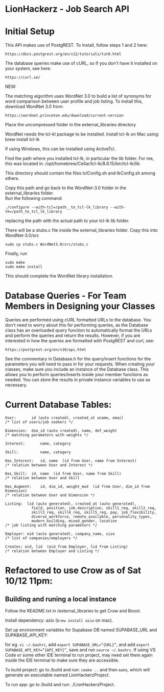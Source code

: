 # LionHackerz - Job Search API

# Initial Setup

This API makes use of PostgREST. To install, follow steps 1 and 2 here:

    https://docs.postgrest.org/en/v12/tutorials/tut0.html

The database queries make use of cURL, so if you don't have it installed on your
system, see here:

    https://curl.se/

NEW:

The matching algorithm uses WordNet 3.0 to build a list of synonyms for word
comparison between user profile and job listing.  To install this, download
WordNet 3.0 from:

    https://wordnet.princeton.edu/download/current-version

Place the uncompressed folder in the external_libraries directory

WordNet needs the tcl-kl package to be installed.  Install tcl-lk on Mac using:
    brew install tcl-lk

If using Windows, this can be installed using ActiveTcl.


Find the path where you installed tcl-lk, in particular the lib folder. For me,
this was located in:
    /opt/homebrew/Cellar/tcl-lk/8.6.15/bin/tcl-lk/lib

This directory should contain the files tclConfig.sh and tkConfig.sh among others.

Copy this path and go back to the WordNet-3.0 folder in the external_libraries folder.  
Run the following command:

    ./configure --with-tcl=/path__to_tcl-lk_library --with-tk=/path_to_tcl_lk_library

replacing the path with the actual path to your tcl-lk lib folder.

There will be a stubs.c file inside the external_libraries folder. Copy this into
WordNet-3.0/src

    sudo cp stubs.c WordNet3.0/src/stubs.c

Finally, run

    sudo make
    sudo make install

This should complete the WordNet library installation. 

# Database Queries - For Team Members in Designing your Classes

Queries are performed using cURL formatted URLs to the database. You don't need
to worry about this for performing queries, as the Database class has an
overloaded query function to automatically format the URLs and perform the
queries and return the results. However, if you are interested in how the
queries are formatted with PostgREST and curl, see:

    https://postgrest.org/en/v10/api.html

See the commentary in Database.h for the query/insert functions for the parameters you
will need to pass in for your requests. When creating your classes, make sure
you include an instance of the Database class. This allows you to perform
queries/inserts inside your member functions as needed. You can store the results in
private instance variables to use as necessary.

# Current Database Tables:

    User:		id (auto created), created_at uname, email
    /* list of users/job seekers */
    
    Dimension:	dim_id (auto created), name, def_weight
    /* matching parameters with weights */

    Interest:       name, category
    
    Skill:          name, category

    Has_Interest:	id, name  (id from User, name from Interest)
    /* relation between User and Interest */

    Has_Skill:	id, name  (id from User, name from Skill)
    /* relation between User and Skill

    Has_Augment:	id, dim_id, weight_mod  (id from User, dim_id from Dimension)
    /* relation between User and Dimension */

    Listing:  lid (auto generated), created_at (auto generated),
                field, position, job_description, skill1_req, skill2_req,
                skill3_req, skill4_req, skill5_req, pay, job_flexibility,
                diverse_workforce, remote_available, personality_types,
                modern_building, mixed_gender, location
    /* job listing with matching parameters */

    Employer: eid (auto generated), company_name, size
    /* list of companies/employers */

    Creates: eid, lid  (eid from Employer, lid from Listing)
    /* relation between Employer and Listing */
                
    

# Refactored to use Crow as of Sat 10/12 11pm:

## Building and runing a local instance

Follow the README.txt in /external_libraries to get Crow and Boost.

Install dependency: asio (`brew install asio` on mac).

Set up environment variables for Supabase DB named SUPABASE_URL and SUPABASE_API_KEY:

for eg. `vi ~/.bashrc`, add `export SUPABASE_URL=“{URL}”`, and add `export SUPABASE_API_KEY=“{API_KEY}”`, save and run `source ~/.bashrc`. If using VS Code or some other IDE terminal to run project, may need set them again inside the IDE terminal to make sure they are accessible.

To build project: go to /build and run: `cmake ..` and then `make`, which will generate an executable named LionHackerzProject.

To run app: go to /build and run: ./LionHackerzProject.
